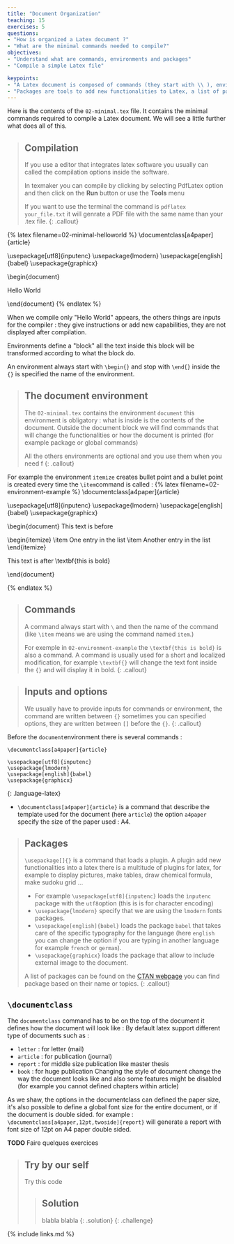 ```yaml
---
title: "Document Organization"
teaching: 15
exercises: 5
questions:
- "How is organized a Latex document ?"
- "What are the minimal commands needed to compile?"
objectives:
- "Understand what are commands, environments and packages"
- "Compile a simple Latex file"

keypoints:
- "A Latex document is composed of commands (they start with \\ ), environments (starts with \\begin{envname} and stop with \\end{envname})"
- "Packages are tools to add new functionalities to Latex, a list of packages can be found on the [CTAN webpage](https://www.ctan.org/) and we use the \\usepackage command to load them"
---
```


Here is the contents of the ``02-minimal.tex`` file. It contains the minimal commands required to compile a Latex document. We will see a little further what does all of this.

> ## Compilation
> If you use a editor that integrates latex software you usually can called the compilation options inside the software.
>
>In texmaker you can compile by clicking by selecting PdfLatex option and then click on the **Run** button or use the **Tools** menu
>
> If you want to use the terminal the command is ```pdflatex your_file.txt``` it will genrate a PDF file with the same name than your .tex file.
{: .callout}


{% latex filename=02-minimal-helloworld %}
\documentclass[a4paper]{article}

\usepackage[utf8]{inputenc}
\usepackage{lmodern}
\usepackage[english]{babel}
\usepackage{graphicx}

\begin{document}

  Hello World

\end{document}
{% endlatex %}

When we compile only "Hello World" appears, the others things are inputs for the compiler : they give instructions or add new capabilities, they are not displayed after compilation.

Environments define a "block" all the text inside this block will be transformed according to what the block do.

An environment always start with ```\begin{}``` and stop with ```\end{}``` inside the ```{}``` is specified the name of the environment.

> ## The document environment
> The ``02-minimal.tex`` contains the environment ```document``` this environment is obligatory : what is inside is the contents of the document. Outside the document block we will find commands that will change the functionalities or how the document is printed (for example package or global commands)
>
> All the others environments are optional and you use them when you need f
{: .callout}

For example the environment ```itemize``` creates bullet point and a bullet point is created every time the ```\item```command is called :
{% latex filename=02-environment-example %}
\documentclass[a4paper]{article}

\usepackage[utf8]{inputenc}
\usepackage{lmodern}
\usepackage[english]{babel}
\usepackage{graphicx}

\begin{document}
  This text is before  

  \begin{itemize}
    \item One entry in the list
    \item Another entry in the list
  \end{itemize}

  This text is after \textbf{this is bold}

\end{document}

{% endlatex %}

> ## Commands
> A command always start with ```\``` and then the name of the command (like ```\item``` means we are using the command named ```item```.)
>
> For exemple in ```02-environment-example``` the ```\textbf{this is bold}``` is also a command.
> A command is usually used for a short and localized modification, for example ```\textbf{}``` will change the text font inside the ```{}``` and will display it in bold.
{: .callout}

> ## Inputs and options
> We usually have to provide inputs for commands or environment, the command are written between ```{}``` sometimes you can specified options, they are written between ```[]``` before the ```{}```.
{: .callout}




Before the ```document```environment there is several commands :
~~~
\documentclass[a4paper]{article}

\usepackage[utf8]{inputenc}
\usepackage{lmodern}
\usepackage[english]{babel}
\usepackage{graphicx}

~~~
{: .language-latex}

* ```\documentclass[a4paper]{article}``` is a command that describe the template used for the document (here ```article```) the option ```a4paper``` specify the size of the paper used : A4.

> ## Packages
> ```\usepackage[]{}``` is a command that loads a plugin. A plugin add new functionalities into a latex there is a multitude of plugins for latex, for example to display pictures, make tables, draw chemical formula, make sudoku grid ...  
>
>
> * For example ```\usepackage[utf8]{inputenc}``` loads the ```ìnputenc``` package with the ```utf8```option (this is is for character encoding)
> * ```\usepackage{lmodern}``` specify that we are using the ```lmodern``` fonts packages.
> * ```\usepackage[english]{babel}``` loads the package ```babel``` that takes care of the specific typography for the language (here ```english``` you can change the option if you are typing in another language for example ```french``` or ```german```).
> * ```\usepackage{graphicx}``` loads the package that allow to include external image to the document.
>
>
> A list of packages can be found on the [CTAN webpage](https://www.ctan.org/) you can find package based on their name or topics.
{: .callout}


## ```\documentclass```
The ```documentclass``` command has to be on the top of the document it defines how the document will look like :
By default latex support different type of documents such as :
* ```letter``` : for letter (mail)
* ```article``` : for publication (journal)
* ```report``` : for middle size publication like master thesis
* ```book``` : for huge publication
Changing the style of document change the way the document looks like and also some features might be disabled (for example you cannot defined chapters within article)

As we shaw, the options in the documentclass can defined the paper size, it's also possible to define a global font size for the entire document, or if the document is double sided.
for example :
```\documentclass[a4paper,12pt,twoside]{report}``` will generate a report with font size of 12pt on A4 paper double sided.




**TODO** Faire quelques exercices
> ## Try by our self
> Try this code
> > ## Solution
> > blabla
> > blabla
> {: .solution}
{: .challenge}

{% include links.md %}
